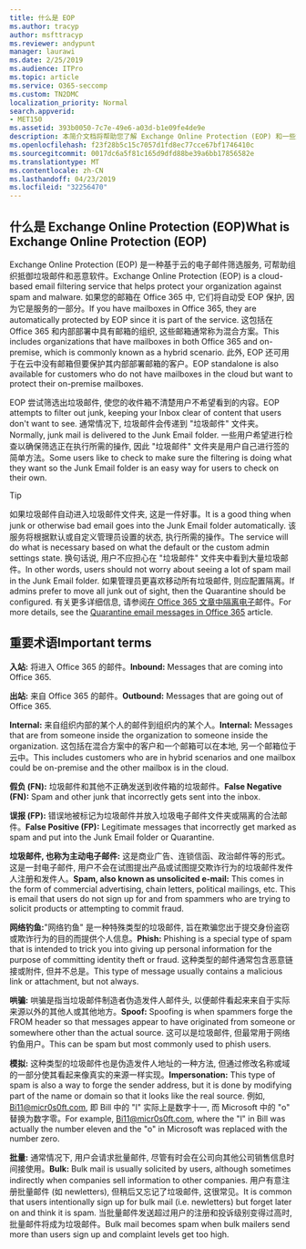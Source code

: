 ```yaml
---
title: 什么是 EOP
ms.author: tracyp
author: msfttracyp
ms.reviewer: andypunt
manager: laurawi
ms.date: 2/25/2019
ms.audience: ITPro
ms.topic: article
ms.service: O365-seccomp
ms.custom: TN2DMC
localization_priority: Normal
search.appverid:
- MET150
ms.assetid: 393b0050-7c7e-49e6-a03d-b1e09fe4de9e
description: 本简介文档将帮助您了解 Exchange Online Protection (EOP) 和一些重要的术语。 这适用于保护 exchange Online 云托管邮箱的 Office 365 客户和保护本地邮箱 (如 Exchange Server 2016) 的 EOP 独立客户。
ms.openlocfilehash: f23f28b5c15c7057d1fd8ec77cce67bf1746410c
ms.sourcegitcommit: 0017dc6a5f81c165d9dfd88be39a6bb17856582e
ms.translationtype: MT
ms.contentlocale: zh-CN
ms.lasthandoff: 04/23/2019
ms.locfileid: "32256470"
---
```

## <a name="what-is-exchange-online-protection-eop"></a><span data-ttu-id="bdc3e-104">什么是 Exchange Online Protection (EOP)</span><span class="sxs-lookup"><span data-stu-id="bdc3e-104">What is Exchange Online Protection (EOP)</span></span>

<span data-ttu-id="bdc3e-105">Exchange Online Protection (EOP) 是一种基于云的电子邮件筛选服务, 可帮助组织抵御垃圾邮件和恶意软件。</span><span class="sxs-lookup"><span data-stu-id="bdc3e-105">Exchange Online Protection (EOP) is a cloud-based email filtering service that helps protect your organization against spam and malware.</span></span> <span data-ttu-id="bdc3e-106">如果您的邮箱在 Office 365 中, 它们将自动受 EOP 保护, 因为它是服务的一部分。</span><span class="sxs-lookup"><span data-stu-id="bdc3e-106">If you have mailboxes in Office 365, they are automatically protected by EOP since it is part of the service.</span></span> <span data-ttu-id="bdc3e-107">这包括在 Office 365 和内部部署中具有邮箱的组织, 这些邮箱通常称为混合方案。</span><span class="sxs-lookup"><span data-stu-id="bdc3e-107">This includes organizations that have mailboxes in both Office 365 and on-premise, which is commonly known as a hybrid scenario.</span></span> <span data-ttu-id="bdc3e-108">此外, EOP 还可用于在云中没有邮箱但要保护其内部部署邮箱的客户。</span><span class="sxs-lookup"><span data-stu-id="bdc3e-108">EOP standalone is also available for customers who do not have mailboxes in the cloud but want to protect their on-premise mailboxes.</span></span> 

<span data-ttu-id="bdc3e-109">EOP 尝试筛选出垃圾邮件, 使您的收件箱不清楚用户不希望看到的内容。</span><span class="sxs-lookup"><span data-stu-id="bdc3e-109">EOP attempts to filter out junk, keeping your Inbox clear of content that users don't want to see.</span></span> <span data-ttu-id="bdc3e-110">通常情况下, 垃圾邮件会传递到 "垃圾邮件" 文件夹。</span><span class="sxs-lookup"><span data-stu-id="bdc3e-110">Normally, junk mail is delivered to the Junk Email folder.</span></span> <span data-ttu-id="bdc3e-111">一些用户希望进行检查以确保筛选正在执行所需的操作, 因此 "垃圾邮件" 文件夹是用户自己进行签的简单方法。</span><span class="sxs-lookup"><span data-stu-id="bdc3e-111">Some users like to check to make sure the filtering is doing what they want so the Junk Email folder is an easy way for users to check on their own.</span></span>  

> [!TIP]
> <span data-ttu-id="bdc3e-112">如果垃圾邮件自动进入垃圾邮件文件夹, 这是一件好事。</span><span class="sxs-lookup"><span data-stu-id="bdc3e-112">It is a good thing when junk or otherwise bad email goes into the Junk Email folder automatically.</span></span> <span data-ttu-id="bdc3e-113">该服务将根据默认或自定义管理员设置的状态, 执行所需的操作。</span><span class="sxs-lookup"><span data-stu-id="bdc3e-113">The service will do what is necessary based on what the default or the custom admin settings state.</span></span> <span data-ttu-id="bdc3e-114">换句话说, 用户不应担心在 "垃圾邮件" 文件夹中看到大量垃圾邮件。</span><span class="sxs-lookup"><span data-stu-id="bdc3e-114">In other words, users should not worry about seeing a lot of spam mail in the Junk Email folder.</span></span> <span data-ttu-id="bdc3e-115">如果管理员更喜欢移动所有垃圾邮件, 则应配置隔离。</span><span class="sxs-lookup"><span data-stu-id="bdc3e-115">If admins prefer to move all junk out of sight, then the Quarantine should be configured.</span></span> <span data-ttu-id="bdc3e-116">有关更多详细信息, 请参阅[在 Office 365 文章中隔离电子](../quarantine-email-messages.md)邮件。</span><span class="sxs-lookup"><span data-stu-id="bdc3e-116">For more details, see the [Quarantine email messages in Office 365](../quarantine-email-messages.md) article.</span></span>

## <a name="important-terms"></a><span data-ttu-id="bdc3e-117">重要术语</span><span class="sxs-lookup"><span data-stu-id="bdc3e-117">Important terms</span></span>

<span data-ttu-id="bdc3e-118">**入站:** 将进入 Office 365 的邮件。</span><span class="sxs-lookup"><span data-stu-id="bdc3e-118">**Inbound:** Messages that are coming into Office 365.</span></span>

<span data-ttu-id="bdc3e-119">**出站:** 来自 Office 365 的邮件。</span><span class="sxs-lookup"><span data-stu-id="bdc3e-119">**Outbound:** Messages that are going out of Office 365.</span></span>

<span data-ttu-id="bdc3e-120">**Internal:** 来自组织内部的某个人的邮件到组织内的某个人。</span><span class="sxs-lookup"><span data-stu-id="bdc3e-120">**Internal:** Messages that are from someone inside the organization to someone inside the organization.</span></span> <span data-ttu-id="bdc3e-121">这包括在混合方案中的客户和一个邮箱可以在本地, 另一个邮箱位于云中。</span><span class="sxs-lookup"><span data-stu-id="bdc3e-121">This includes customers who are in hybrid scenarios and one mailbox could be on-premise and the other mailbox is in the cloud.</span></span>

<span data-ttu-id="bdc3e-122">**假负 (FN):** 垃圾邮件和其他不正确发送到收件箱的垃圾邮件。</span><span class="sxs-lookup"><span data-stu-id="bdc3e-122">**False Negative (FN):** Spam and other junk that incorrectly gets sent into the inbox.</span></span>

<span data-ttu-id="bdc3e-123">**误报 (FP):** 错误地被标记为垃圾邮件并放入垃圾电子邮件文件夹或隔离的合法邮件。</span><span class="sxs-lookup"><span data-stu-id="bdc3e-123">**False Positive (FP):** Legitimate messages that incorrectly get marked as spam and put into the Junk Email folder or Quarantine.</span></span>

<span data-ttu-id="bdc3e-124">**垃圾邮件, 也称为主动电子邮件:** 这是商业广告、连锁信函、政治邮件等的形式。这是一封电子邮件, 用户不会在试图提出产品或试图提交欺诈行为的垃圾邮件发件人注册和发件人。</span><span class="sxs-lookup"><span data-stu-id="bdc3e-124">**Spam, also known as unsolicited e-mail:** This comes in the form of commercial advertising, chain letters, political mailings, etc. This is email that users do not sign up for and from spammers who are trying to solicit products or attempting to commit fraud.</span></span>

<span data-ttu-id="bdc3e-125">**网络钓鱼:**"网络钓鱼" 是一种特殊类型的垃圾邮件, 旨在欺骗您出于提交身份盗窃或欺诈行为的目的而提供个人信息。</span><span class="sxs-lookup"><span data-stu-id="bdc3e-125">**Phish:** Phishing is a special type of spam that is intended to trick you into giving up personal information for the purpose of committing identity theft or fraud.</span></span> <span data-ttu-id="bdc3e-126">这种类型的邮件通常包含恶意链接或附件, 但并不总是。</span><span class="sxs-lookup"><span data-stu-id="bdc3e-126">This type of message usually contains a malicious link or attachment, but not always.</span></span>

<span data-ttu-id="bdc3e-127">**哄骗:** 哄骗是指当垃圾邮件制造者伪造发件人邮件头, 以便邮件看起来来自于实际来源以外的其他人或其他地方。</span><span class="sxs-lookup"><span data-stu-id="bdc3e-127">**Spoof:** Spoofing is when spammers forge the FROM header so that messages appear to have originated from someone or somewhere other than the actual source.</span></span> <span data-ttu-id="bdc3e-128">这可以是垃圾邮件, 但最常用于网络钓鱼用户。</span><span class="sxs-lookup"><span data-stu-id="bdc3e-128">This can be spam but most commonly used to phish users.</span></span>

<span data-ttu-id="bdc3e-129">**模拟:** 这种类型的垃圾邮件也是伪造发件人地址的一种方法, 但通过修改名称或域的一部分使其看起来像真实的来源一样实现。</span><span class="sxs-lookup"><span data-stu-id="bdc3e-129">**Impersonation:** This type of spam is also a way to forge the sender address, but it is done by modifying part of the name or domain so that it looks like the real source.</span></span> <span data-ttu-id="bdc3e-130">例如, Bi11@micr0s0ft.com, 即 Bill 中的 "l" 实际上是数字十一, 而 Microsoft 中的 "o" 替换为数字零。</span><span class="sxs-lookup"><span data-stu-id="bdc3e-130">For example, Bi11@micr0s0ft.com, where the "l" in Bill was actually the number eleven and the "o" in Microsoft was replaced with the number zero.</span></span>

<span data-ttu-id="bdc3e-131">**批量:** 通常情况下, 用户会请求批量邮件, 尽管有时会在公司向其他公司销售信息时间接使用。</span><span class="sxs-lookup"><span data-stu-id="bdc3e-131">**Bulk:** Bulk mail is usually solicited by users, although sometimes indirectly when companies sell information to other companies.</span></span> <span data-ttu-id="bdc3e-132">用户有意注册批量邮件 (如 newletters), 但稍后又忘记了垃圾邮件, 这很常见。</span><span class="sxs-lookup"><span data-stu-id="bdc3e-132">It is common that users intentionally sign up for bulk mail (i.e. newletters) but forget later on and think it is spam.</span></span> <span data-ttu-id="bdc3e-133">当批量邮件发送超过用户的注册和投诉级别变得过高时, 批量邮件将成为垃圾邮件。</span><span class="sxs-lookup"><span data-stu-id="bdc3e-133">Bulk mail becomes spam when bulk mailers send more than users sign up and complaint levels get too high.</span></span>
